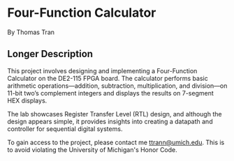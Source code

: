 Four-Function Calculator
===================

By Thomas Tran

## Longer Description
This project involves designing and implementing a Four-Function Calculator on the DE2-115 FPGA board. The calculator performs basic arithmetic operations—addition, subtraction, multiplication, and division—on 11-bit two’s complement integers and displays the results on 7-segment HEX displays.

The lab showcases Register Transfer Level (RTL) design, and although the design appears simple, it provides insights into creating a datapath and controller for sequential digital systems.


To gain access to the project, please contact me ttrann@umich.edu. This is to avoid violating the University of Michigan's Honor Code.

